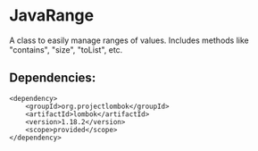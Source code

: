 # JavaRange
A class to easily manage ranges of values. Includes methods like "contains", "size", "toList", etc.

Dependencies:
--
```
<dependency>
    <groupId>org.projectlombok</groupId>
    <artifactId>lombok</artifactId>
    <version>1.18.2</version>
    <scope>provided</scope>
</dependency>
```
